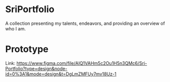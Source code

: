 # SriPortfolio

A collection presenting my talents, endeavors, and providing an overview of who I am.

# Prototype

Link: https://www.figma.com/file/AIQ1VAHm5c2Ou1H5n3QMc6/Sri-Portfolio?type=design&node-id=0%3A1&mode=design&t=DgLmZMFUy7mv18Uz-1
